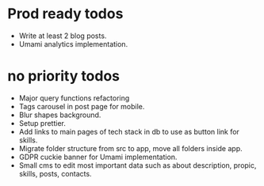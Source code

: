 # Prod ready todos
- Write at least 2 blog posts.
- Umami analytics implementation.

# no priority todos
- Major query functions refactoring
- Tags carousel in post page for mobile.
- Blur shapes background.
- Setup prettier.
- Add links to main pages of tech stack in db to use as button link for skills.
- Migrate folder structure from src to app, move all folders inside app.
- GDPR cuckie banner for Umami implementation.
- Small cms to edit most important data such as about description, propic, skills, posts, contacts.